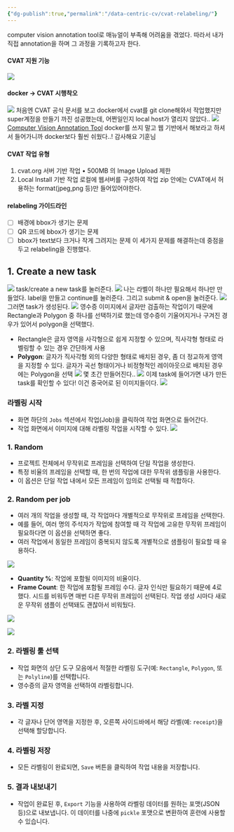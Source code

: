 ```yaml
---
{"dg-publish":true,"permalink":"/data-centric-cv/cvat-relabeling/"}
---
```


computer vision annotation tool로 매뉴얼이 부족해 어려움을 겪었다.
따라서 내가 직접 annotation을 하며 그 과정을 기록하고자 한다.
#### CVAT 지원 기능
![](https://i.imgur.com/C25bmpx.png)
#### docker -> CVAT 시행착오
![](https://i.imgur.com/qSnfl2K.png)
처음엔 CVAT 공식 문서를 보고 docker에서 cvat를 git clone해와서 작업했지만
super계정을 만들기 까진 성공했는데, 어쩐일인지 local host가 열리지 않았다..
![](https://i.imgur.com/SWZo21X.png)
[Computer Vision Annotation Tool](https://app.cvat.ai/)
docker를 쓰지 말고 웹 기반에서 해보라고 하셔서 들어가니까 docker보다 훨씬 쉬웠다..! 감사해요 기훈님
#### CVAT 작업  유형
1. cvat.org 서버 기반 작업
	• 500MB 의 Image Upload 제한
2. Local Install 기반 작업
   로컬에 웹서버를 구성하여 작업
zip 안에는 CVAT에서 허용하는 format(jpeg,png 등)만 들어있어야한다.

#### relabeling 가이드라인
- [ ] 배경에 bbox가 생기는 문제
- [ ] QR 코드에 bbox가 생기는 문제
- [ ] bbox가 text보다 크거나 작게 그려지는 문제
이 세가지 문제를 해결하는데 중점을 두고 relabeling을 진행했다.
## 1. Create a new task
![](https://i.imgur.com/DQPEO7T.png)
task/create a new task를 눌러준다.
![](https://i.imgur.com/4ydieTL.png)
나는 라벨이 하나만 필요해서 하나만 만들었다.
label을 만들고 continue를 눌러준다.
그리고 submit & open을 눌러준다.
![](https://i.imgur.com/6dHZnpL.png)
그러면 task가 생성된다.
![](https://i.imgur.com/bkUsLId.png)
영수증 이미지에서 글자만 검출하는 작업이기 때문에 Rectangle과 Polygon 중 하나를 선택하기로 했는데 영수증이 기울어지거나 구겨진 경우가 있어서 polygon을 선택했다.

- Rectangle은 글자 영역을 사각형으로 쉽게 지정할 수 있으며, 직사각형 형태로 라벨링할 수 있는 경우 간단하게 사용
- **Polygon**: 글자가 직사각형 외의 다양한 형태로 배치된 경우, 좀 더 정교하게 영역을 지정할 수 있다. 글자가 곡선 형태이거나 비정형적인 레이아웃으로 배치된 경우에는 Polygon을 선택
![](https://i.imgur.com/mB0iOsU.png)
몇 초간 만들어진다..
![](https://i.imgur.com/AipQ6Cf.png)
이제 task에 들어가면 내가 만든 task를 확인할 수 있다!
이건 중국어로 된 이미지들이다.
![](https://i.imgur.com/SL6N4Od.png)
### **라벨링 시작**

- 화면 하단의 `Jobs` 섹션에서 작업(Job)을 클릭하여 작업 화면으로 들어간다.
- 작업 화면에서 이미지에 대해 라벨링 작업을 시작할 수 있다.
![](https://i.imgur.com/1mbbbOn.png)
### 1. **Random**
- 프로젝트 전체에서 무작위로 프레임을 선택하여 단일 작업을 생성한다.
- 특정 비율의 프레임을 선택할 때, 한 번의 작업에 대한 무작위 샘플링을 사용한다.
- 이 옵션은 단일 작업 내에서 모든 프레임이 임의로 선택될 때 적합하다.

### 2. **Random per job**
- 여러 개의 작업을 생성할 때, 각 작업마다 개별적으로 무작위로 프레임을 선택한다.
- 예를 들어, 여러 명의 주석자가 작업에 참여할 때 각 작업에 고유한 무작위 프레임이 필요하다면 이 옵션을 선택하면 좋다.
- 여러 작업에서 동일한 프레임이 중복되지 않도록 개별적으로 샘플링이 필요할 때 유용하다.

![](https://i.imgur.com/sw4mLNz.png)
- **Quantity %**: 작업에 포함될 이미지의 비율이다.
- **Frame Count**: 한 작업에 포함될 프레임 수다. 글자 인식만 필요하기 때문에 4로 했다.
시드를 비워두면 매번 다른 무작위 프레임이 선택된다.  작업 생성 시마다 새로운 무작위 샘플이 선택돼도 괜찮아서 비워뒀다.

![](https://i.imgur.com/MIZI0X3.png)


![](https://i.imgur.com/dSMFxPg.png)

### 2. **라벨링 툴 선택**

- 작업 화면의 상단 도구 모음에서 적절한 라벨링 도구(예: `Rectangle`, `Polygon`, 또는 `Polyline`)를 선택합니다.
- 영수증의 글자 영역을 선택하여 라벨링합니다.

### 3. **라벨 지정**

- 각 글자나 단어 영역을 지정한 후, 오른쪽 사이드바에서 해당 라벨(예: `receipt`)을 선택해 할당합니다.

### 4. **라벨링 저장**

- 모든 라벨링이 완료되면, `Save` 버튼을 클릭하여 작업 내용을 저장합니다.

### 5. **결과 내보내기**

- 작업이 완료된 후, `Export` 기능을 사용하여 라벨링 데이터를 원하는 포맷(JSON 등)으로 내보냅니다. 이 데이터를 나중에 `pickle` 포맷으로 변환하여 훈련에 사용할 수 있습니다.

